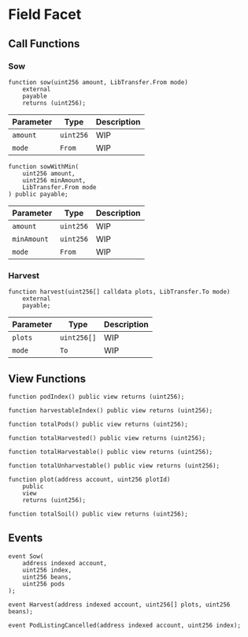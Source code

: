# Field Facet

## Call Functions

### Sow

```solidity
function sow(uint256 amount, LibTransfer.From mode)
    external
    payable
    returns (uint256);
```

| Parameter | Type      | Description |
|-----------|-----------|-------------|
| `amount`  | `uint256` | WIP         |
| `mode`    | `From`    | WIP         |

```solidity
function sowWithMin(
    uint256 amount,
    uint256 minAmount,
    LibTransfer.From mode
) public payable;
```

| Parameter   | Type      | Description |
|-------------|-----------|-------------|
| `amount`    | `uint256` | WIP         |
| `minAmount` | `uint256` | WIP         |
| `mode`      | `From`    | WIP         |

### Harvest

```solidity
function harvest(uint256[] calldata plots, LibTransfer.To mode)
    external
    payable;
```

| Parameter | Type        | Description |
|-----------|-------------|-------------|
| `plots`   | `uint256[]` | WIP         |
| `mode`    | `To`        | WIP         |

## View Functions

```solidity
function podIndex() public view returns (uint256);

function harvestableIndex() public view returns (uint256);

function totalPods() public view returns (uint256);

function totalHarvested() public view returns (uint256);

function totalHarvestable() public view returns (uint256);

function totalUnharvestable() public view returns (uint256);

function plot(address account, uint256 plotId)
    public
    view
    returns (uint256);
    
function totalSoil() public view returns (uint256);
```

## Events

```solidity
event Sow(
    address indexed account,
    uint256 index,
    uint256 beans,
    uint256 pods
);

event Harvest(address indexed account, uint256[] plots, uint256 beans);

event PodListingCancelled(address indexed account, uint256 index);
```
